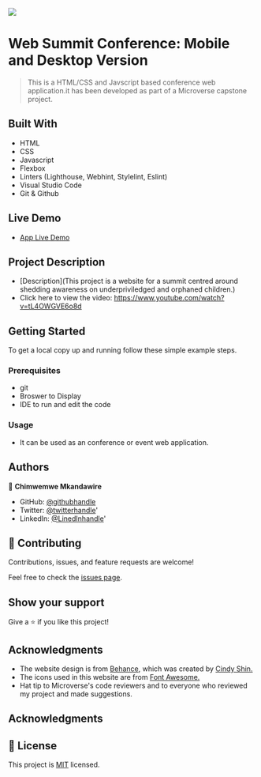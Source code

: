![](https://img.shields.io/badge/Microverse-blueviolet) 

# Web Summit Conference: Mobile and Desktop Version

> This is a HTML/CSS and Javscript based conference web application.it has been developed as part of a Microverse capstone project.

## Built With

- HTML
- CSS
- Javascript
- Flexbox
- Linters (Lighthouse, Webhint, Stylelint, Eslint)
- Visual Studio Code
- Git & Github

## Live Demo

- [App Live Demo](http)


## Project Description
- [Description](This project is a website for a summit centred around shedding awareness on underpriviledged and orphaned children.)
- Click here to view the video: https://www.youtube.com/watch?v=tL4OWGVE6o8d

## Getting Started

To get a local copy up and running follow these simple example steps.

### Prerequisites

- git
- Broswer to Display
- IDE to run and edit the code

### Usage

- It can be used as an conference or event web application.

## Authors

👤 **Chimwemwe Mkandawire**

- GitHub: [@githubhandle](https://github.com/chimwemwe007)
- Twitter: [@twitterhandle](https://twitter.com/CHxMZ)'
- LinkedIn: [@LinedInhandle](https://LinkedIn.com/chimwemweMKandawire)'


## 🤝 Contributing

Contributions, issues, and feature requests are welcome!

Feel free to check the [issues page](../../issues/).

## Show your support

Give a ⭐️ if you like this project!

## Acknowledgments

- The website design is from [Behance](https://www.behance.net/gallery/29845175/CC-Global-Summit-2015), which was created by [Cindy Shin.](https://www.behance.net/adagio07)
- The icons used in this website are from [Font Awesome.](https://fontawesome.com/)
- Hat tip to Microverse's code reviewers and to everyone who reviewed my project and made suggestions.

## Acknowledgments

## 📝 License

This project is [MIT](./MIT.md) licensed.